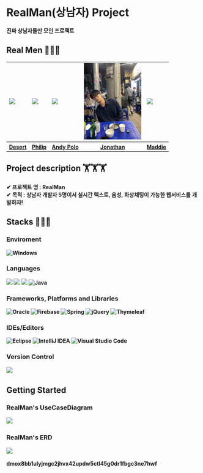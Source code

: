 # RealMan(상남자) Project
<b>진짜 상남자들만 모인 프로젝트 <br>
## Real Men 💪💪💪
<table>
  <tr>
    <td><a href="https://github.com/desertdevv"><img src="https://i.ibb.co/6RHh2BjG/leo.jpg" width="150px"/></a></td>
    <td><a href="https://github.com/yoon-jeong-ho15"><img src="https://i.ibb.co/gLnpFBrr/jungho.png" width="150px"/></a></td>
    <td><a href="https://github.com/user0214125"><img src="https://i.ibb.co/Q3TfgqHt/andy.png" width="150px"/></a></td>
    <td><a href="https://github.com/JuHyeong2"><img src="https://github.com/JuHyeong2/HobbyBoard-springboot/blob/main/src/main/resources/static/image/programer1.jpg?raw=true" width="150px"/></a></td>
    <td><a href="https://github.com/castleBell0921"><img src="https://encrypted-tbn0.gstatic.com/images?q=tbn:ANd9GcRjTjdSvlIR9qcHeo3AlQveFTUD_TLkIH8leA&s" width="150px"/></a></td>
  </tr>
  <tr>
    <th><a href="https://github.com/desertdevv"/>Desert</th>
    <th><a href="https://github.com/yoon-jeong-ho15"/>Philip</th>
    <th><a href="https://github.com/user0214125"/>Andy Polo</th>
    <th><a href="https://github.com/JuHyeong2"/>Jonathan</th>
    <th><a href="https://github.com/castleBell0921"/>Maddie</th>
  </tr>
</table>

## Project description 🏋🏋🏋
<b>✔ 프로젝트 명 :</b> RealMan </br>
<b>✔ 목적 :</b> 상남자 개발자 5명이서 실시간 텍스트, 음성, 화상채팅이 가능한 웹서비스를 개발하자! </br>

## Stacks 👊👊👊
### Enviroment 
![Windows](https://img.shields.io/badge/Windows-0078D6?style=for-the-badge&logo=windows&logoColor=white)

### Languages
<img src="https://img.shields.io/badge/html5-E34F26?style=for-the-badge&logo=html5&logoColor=white"> <img src="https://img.shields.io/badge/css-1572B6?style=for-the-badge&logo=css3&logoColor=white"> 
<img src="https://img.shields.io/badge/javascript-F7DF1E?style=for-the-badge&logo=javascript&logoColor=black">
![Java](https://img.shields.io/badge/java-%23ED8B00.svg?style=for-the-badge&logo=openjdk&logoColor=white)

### Frameworks, Platforms and Libraries
![Oracle](https://img.shields.io/badge/Oracle-F80000?style=for-the-badge&logo=oracle&logoColor=white)
![Firebase](https://img.shields.io/badge/firebase-%23039BE5.svg?style=for-the-badge&logo=firebase)
![Spring](https://img.shields.io/badge/spring-%236DB33F.svg?style=for-the-badge&logo=spring&logoColor=white)
![jQuery](https://img.shields.io/badge/jquery-%230769AD.svg?style=for-the-badge&logo=jquery&logoColor=white)
![Thymeleaf](https://img.shields.io/badge/Thymeleaf-%23005C0F.svg?style=for-the-badge&logo=Thymeleaf&logoColor=white)

### IDEs/Editors
![Eclipse](https://img.shields.io/badge/Eclipse-FE7A16.svg?style=for-the-badge&logo=Eclipse&logoColor=white)
![IntelliJ IDEA](https://img.shields.io/badge/IntelliJIDEA-000000.svg?style=for-the-badge&logo=intellij-idea&logoColor=white)
![Visual Studio Code](https://img.shields.io/badge/Visual%20Studio%20Code-0078d7.svg?style=for-the-badge&logo=visual-studio-code&logoColor=white)

### Version Control
<img src="https://img.shields.io/badge/git-F05032?style=for-the-badge&logo=git&logoColor=white">


## Getting Started
### RealMan's UseCaseDiagram
<img src="https://i.ibb.co/FkBdv5wX/UML-1.png">

### RealMan's ERD
<img src="https://i.ibb.co/chkCYsn1/RealMan.png">

dmox8bb1ulyjmgc2jhvx42updw5ctl45g0dr1fbgc3ne7hwf




